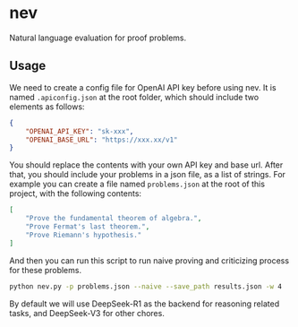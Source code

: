 # nev
Natural language evaluation for proof problems.

## Usage

We need to create a config file for OpenAI API key before using nev. It is named `.apiconfig.json` at the root folder, which should include two elements as follows:

```json
{
    "OPENAI_API_KEY": "sk-xxx",
    "OPENAI_BASE_URL": "https://xxx.xx/v1"
}
```

You should replace the contents with your own API key and base url. After that, you should include your problems in a json file, as a list of strings. For example you can create a file named `problems.json` at the root of this project, with the following contents:

```json
[
    "Prove the fundamental theorem of algebra.",
    "Prove Fermat's last theorem.",
    "Prove Riemann's hypothesis."
]
```

And then you can run this script to run naive proving and criticizing process for these problems.

```bash
python nev.py -p problems.json --naive --save_path results.json -w 4
```

By default we will use DeepSeek-R1 as the backend for reasoning related tasks, and DeepSeek-V3 for other chores.
